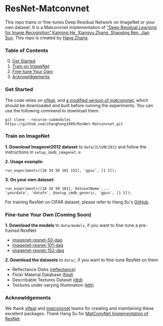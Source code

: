 # ResNet-Matconvnet

This repo trains or fine-tunes Deep Residual Network on ImageNet or your own dataset. It is a Matconvnet implementation of ["Deep Residual Learning for Image Recognition",Kaiming He, Xiangyu Zhang, Shaoqing Ren, Jian Sun](http://arxiv.org/abs/1512.03385). This repo is created by [Hang Zhang](www.hangzh.com).

### Table of Contents
0. [Get Started](#get-started)
0. [Train on ImageNet](#train-on-imagenet)
0. [Fine-tune Your Own](#fine-tune-your-own)
0. [Acknowldgements](#acknowldgements)

### Get Started

The code relies on [vlfeat](http://www.vlfeat.org/), and [a modified version of matconvnet](https://github.com/zhanghang1989/matconvnet), which should be downloaded and built before running the experiments. You can use the following commend to download them.
	
	git clone --recurse-submodules https://github.com/zhanghang1989/ResNet-Matconvnet.git

### Train on ImageNet
**1. Download Imagenet2012 dataset** to `data/ILSVRC2012` and follow the instructions in `setup_imdb_imagenet.m`

**2. Usage example:** 
	
	run_experiments([18 34 50 101 152], 'gpus', [1 2]);

**3. On your own dataset:** 
	
	run_experiments([18 34 50 101],'datasetName',...
	'yourdata', 'datafn', @setup_imdb_generic, 'gpus', [1 2]);

For training ResNet on CIFAR dataset, please refer to Hang Su's [GitHub](https://github.com/suhangpro/matresnet).

### Fine-tune Your Own (Coming Soon)

**1. Download the models** to `data/models`, if you want to fine-tune a pre-trained RestNet      
  * [imagenet-resnet-50-dag](http://www.vlfeat.org/matconvnet/pretrained) 
  * [imagenet-resnet-101-dag](http://www.vlfeat.org/matconvnet/pretrained) 
  * [imagenet-resnet-152-dag](http://www.vlfeat.org/matconvnet/pretrained) 

**2. Download the datasets** to `data/`, if you want to fine-tune ResNet on them
  * Reflectance Disks [(reflectance)](https://goo.gl/6Kwg13)  
  * Flickr Material Database [(fmd)](http://people.csail.mit.edu/celiu/CVPR2010/FMD/) 
  * Describable Textures Dataset [(dtd)](http://www.robots.ox.ac.uk/~vgg/data/dtd)
  * Textures under varying Illumination [(kth)](http://www.nada.kth.se/cvap/databases/kth-tips/)

### Acknowldgements

We thank [vlfeat](http://www.vlfeat.org/) and [matconvnet](http://www.vlfeat.org/matconvnet) teams for creating and maintaining these excellent packages. Thank Hang Su for [MatConvNet Implementation of ResNet](https://github.com/suhangpro/matresnet).
